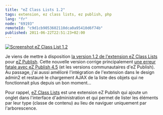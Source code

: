 ```yaml
---
title: "eZ Class Lists 1.2"
tags: extension, ez class lists, ez publish, php
lang: "fr"
node: "69193"
remoteId: "c9d1cb9053602110dca0a95410d6f74b"
published: 2011-06-22T22:51:23+02:00
---
```

<a href="/images/screenshot-ez-class-list-1-2.png"><img loading="lazy" src="/images/660x/screenshot-ez-class-list-1-2.png" alt="Screenshot eZ Class List 1.2">
</a>

Je viens de mettre à disposition [la version 1.2 de l'extension eZ Class Lists](http://projects.ez.no/ezclasslists/downloads/ez_class_lists_1_2) pour [eZ Publish](/tag/ez-publish). Cette nouvelle version corrige principalement [une erreur fatale avec eZ Publish 4.5](http://share.ez.no/forums/extensions/ez-classlists-and-ez-4.5) (et les versions communautaires d'eZ Publish). Au passage, j'ai aussi amélioré l'intégration de l'extension dans le design admin2 et restauré le chargement AJAX de la liste des objets qui ne fonctionnait plus depuis un bon moment…


Pour rappel, [eZ Class Lists](http://projects.ez.no/ezclasslists) est une extension eZ Publish qui ajoute un onglet dans l'interface d'administration et qui permet de lister les éléments par leur type (classe de contenu) au lieu de naviguer uniquement par l'arborescence.

